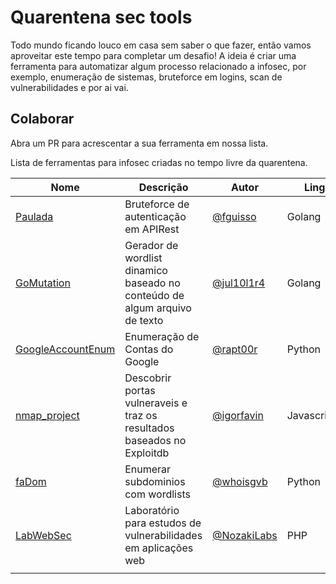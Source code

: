# Quarentena sec tools

Todo mundo ficando louco em casa sem saber o que fazer, então vamos aproveitar este tempo para completar um desafio!
A ideia é criar uma ferramenta para automatizar algum processo relacionado a infosec, por exemplo, enumeração de sistemas, bruteforce em logins, scan de vulnerabilidades e por ai vai.

## Colaborar
Abra um PR para acrescentar a sua ferramenta em nossa lista.

Lista de ferramentas para infosec criadas no tempo livre da quarentena.

|Nome|Descrição|Autor|Linguagem|Estado|
|---|---|---|---|---|
|[Paulada](https://github.com/fguisso/paulada)|Bruteforce de autenticação em APIRest|[@fguisso](https://github.com/fguisso)|Golang|Em desenvolvimento|
|[GoMutation](https://github.com/Jul10l1r4/gomutation)|Gerador de wordlist dinamico baseado no conteúdo de algum arquivo de texto|[@jul10l1r4](https://github.com/Jul10l1r4)|Golang|Concluído|
|[GoogleAccountEnum](https://github.com/vitor-fernandes/GoogleAccountEnum)|Enumeração de Contas do Google|[@rapt00r](https://github.com/vitor-fernandes)|Python|Em desenvolvimento|
|[nmap_project](https://github.com/igorfavin/nmap_project)|Descobrir portas vulneraveis e traz os resultados baseados no Exploitdb|[@igorfavin](https://github.com/igorfavin)|Javascript(nodejs)|Em desenvolvimento|
|[faDom](https://github.com/whoisgvb/fadom)|Enumerar subdominios com wordlists|[@whoisgvb](https://github.com/whoisgvb)|Python|Em desenvolvimento|
|[LabWebSec](https://github.com/NozakiLabs/lab-web-sec)|Laboratório para estudos de vulnerabilidades em aplicações web|[@NozakiLabs](https://github.com/NozakiLabs)|PHP|Em desenvolvimento|
|  |  |  |  |  |
